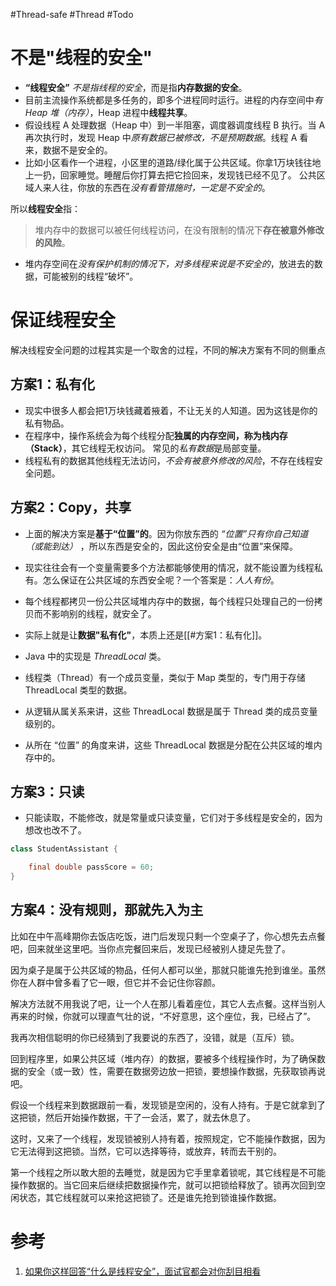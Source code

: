 #Thread-safe #Thread #Todo 


#  不是"线程的安全"
- **“线程安全”** *不是指线程的安全*，而是指**内存数据的安全**。
- 目前主流操作系统都是多任务的，即多个进程同时运行。进程的内存空间中*有 Heap 堆（内存）*，Heap 进程中**线程共享**。
- 假设线程 A 处理数据（Heap 中）到一半阻塞，调度器调度线程 B 执行。当 A 再次执行时，发现 Heap 中*原有数据已被修改，不是预期数据*。线程 A 看来，数据不是安全的。 
- 比如小区看作一个进程，小区里的道路/绿化属于公共区域。你拿1万块钱往地上一扔，回家睡觉。睡醒后你打算去把它捡回来，发现钱已经不见了。  公共区域人来人往，你放的东西在*没有看管措施时，一定是不安全的*。
  
所以**线程安全**指：
> 堆内存中的数据可以被任何线程访问，在没有限制的情况下**存在被意外修改的风险**。  

- 堆内存空间在*没有保护机制的情况下，对多线程来说是不安全的*，放进去的数据，可能被别的线程“破坏”。

# 保证线程安全

解决线程安全问题的过程其实是一个取舍的过程，不同的解决方案有不同的侧重点

## 方案1：私有化
- 现实中很多人都会把1万块钱藏着掖着，不让无关的人知道。因为这钱是你的私有物品。  
- 在程序中，操作系统会为每个线程分配**独属的内存空间，称为栈内存（Stack）**，其它线程无权访问。 常见的*私有数据*是局部变量。
- 线程私有的数据其他线程无法访问，*不会有被意外修改的风险*，不存在线程安全问题。


## 方案2：Copy，共享
- 上面的解决方案是**基于“位置”的**。因为你放东西的 *“位置”只有你自己知道（或能到达）* ，所以东西是安全的，因此这份安全是由“位置”来保障。
- 现实往往会有一个变量需要多个方法都能够使用的情况，就不能设置为线程私有。怎么保证在公共区域的东西安全呢？一个答案是：*人人有份*。
- 每个线程都拷贝一份公共区域堆内存中的数据，每个线程只处理自己的一份拷贝而不影响别的线程，就安全了。
- 实际上就是让**数据"私有化"**，本质上还是[[#方案1：私有化]]。
- Java 中的实现是 *ThreadLocal* 类。

- 线程类（Thread）有一个成员变量，类似于 Map 类型的，专门用于存储 ThreadLocal 类型的数据。
- 从逻辑从属关系来讲，这些 ThreadLocal 数据是属于 Thread 类的成员变量级别的。
- 从所在 “位置” 的角度来讲，这些 ThreadLocal 数据是分配在公共区域的堆内存中的。


## 方案3：只读
- 只能读取，不能修改，就是常量或只读变量，它们对于多线程是安全的，因为想改也改不了。

```java
class StudentAssistant {

    final double passScore = 60;
}
```


## 方案4：没有规则，那就先入为主

比如在中午高峰期你去饭店吃饭，进门后发现只剩一个空桌子了，你心想先去点餐吧，回来就坐这里吧。当你点完餐回来后，发现已经被别人捷足先登了。

因为桌子是属于公共区域的物品，任何人都可以坐，那就只能谁先抢到谁坐。虽然你在人群中曾多看了它一眼，但它并不会记住你容颜。

解决方法就不用我说了吧，让一个人在那儿看着座位，其它人去点餐。这样当别人再来的时候，你就可以理直气壮的说，“不好意思，这个座位，我，已经占了”。

我再次相信聪明的你已经猜到了我要说的东西了，没错，就是（互斥）锁。

回到程序里，如果公共区域（堆内存）的数据，要被多个线程操作时，为了确保数据的安全（或一致）性，需要在数据旁边放一把锁，要想操作数据，先获取锁再说吧。

假设一个线程来到数据跟前一看，发现锁是空闲的，没有人持有。于是它就拿到了这把锁，然后开始操作数据，干了一会活，累了，就去休息了。

这时，又来了一个线程，发现锁被别人持有着，按照规定，它不能操作数据，因为它无法得到这把锁。当然，它可以选择等待，或放弃，转而去干别的。

第一个线程之所以敢大胆的去睡觉，就是因为它手里拿着锁呢，其它线程是不可能操作数据的。当它回来后继续把数据操作完，就可以把锁给释放了。锁再次回到空闲状态，其它线程就可以来抢这把锁了。还是谁先抢到锁谁操作数据。



# 参考
1. [如果你这样回答“什么是线程安全”，面试官都会对你刮目相看](https://www.cnblogs.com/lixinjie/p/a-answer-about-thread-safety-in-a-interview.html#!comments)